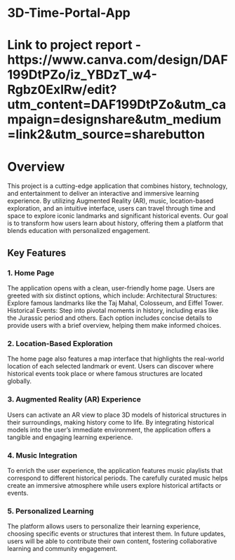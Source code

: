 # 3D-Time-Portal-App
<h1>Link to project report - https://www.canva.com/design/DAF199DtPZo/iz_YBDzT_w4-Rgbz0ExlRw/edit?utm_content=DAF199DtPZo&utm_campaign=designshare&utm_medium=link2&utm_source=sharebutton</h1>
<h1>Overview</h1>
This project is a cutting-edge application that combines history, technology, and entertainment to deliver an interactive and immersive learning experience. By utilizing Augmented Reality (AR), music, location-based exploration, and an intuitive interface, users can travel through time and space to explore iconic landmarks and significant historical events. Our goal is to transform how users learn about history, offering them a platform that blends education with personalized engagement.

<h2>Key Features</h2>
<h3>1. Home Page</h3>
The application opens with a clean, user-friendly home page.
Users are greeted with six distinct options, which include:
Architectural Structures: Explore famous landmarks like the Taj Mahal, Colosseum, and Eiffel Tower.
Historical Events: Step into pivotal moments in history, including eras like the Jurassic period and others.
Each option includes concise details to provide users with a brief overview, helping them make informed choices.

<h3>2. Location-Based Exploration</h3>
The home page also features a map interface that highlights the real-world location of each selected landmark or event.
Users can discover where historical events took place or where famous structures are located globally.

<h3>3. Augmented Reality (AR) Experience</h3>
Users can activate an AR view to place 3D models of historical structures in their surroundings, making history come to life.
By integrating historical models into the user’s immediate environment, the application offers a tangible and engaging learning experience.

<h3>4. Music Integration</h3>
To enrich the user experience, the application features music playlists that correspond to different historical periods.
The carefully curated music helps create an immersive atmosphere while users explore historical artifacts or events.

<h3>5. Personalized Learning</h3>
The platform allows users to personalize their learning experience, choosing specific events or structures that interest them.
In future updates, users will be able to contribute their own content, fostering collaborative learning and community engagement.
